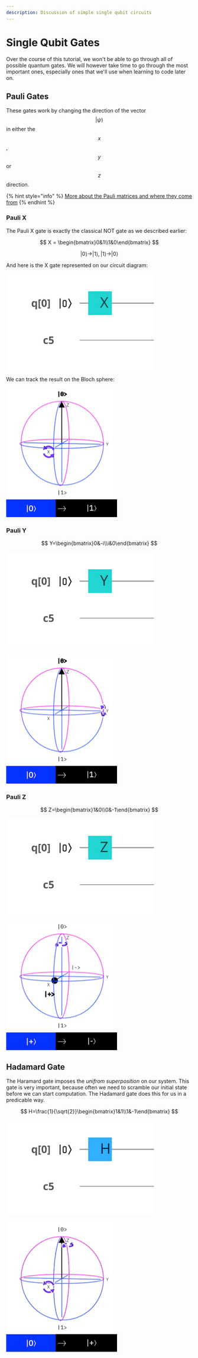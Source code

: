 ```yaml
---
description: Discussion of simple single qubit circuits
---
```


# Single Qubit Gates

Over the course of this tutorial, we won't be able to go through all of possible quantum gates. We will however take time to go through the most important ones, especially ones that we'll use when learning to code later on.

## Pauli Gates

These gates work by changing the direction of the vector $$|\psi\rangle$$ in either the $$x$$, $$y$$ or $$z$$ direction.

{% hint style="info" %}
[More about the Pauli matrices and where they come from](https://en.wikiversity.org/wiki/Pauli_matrices)
{% endhint %}

### Pauli X

The Pauli X gate is exactly the classical NOT gate as we described earlier:

$$
X = \begin{bmatrix}0&1\\1&0\end{bmatrix}
$$

$$
|0\rangle \rightarrow |1\rangle, |1\rangle \rightarrow|0\rangle
$$

And here is the X gate represented on our circuit diagram:

![A circuit diagram showing the X gate](../.gitbook/assets/circuit.svg)

We can track the result on the Bloch sphere:

![An animation showing the rotation of the X gate on the Bloch sphere](../.gitbook/assets/5d908427a5654129b4cf14f53a2f8f26x_bloch.gif)

### Pauli Y

$$
Y=\begin{bmatrix}0&-i\\i&0\end{bmatrix}
$$

![A circuit diagram showing the Y gate](../.gitbook/assets/circuit-4.svg)

![An animation showing the rotation of the Y gate on the Bloch sphere](../.gitbook/assets/bc3a4d2390564bc09fe4dab0e6475561y_bloch.gif)

### Pauli Z

$$
Z=\begin{bmatrix}1&0\\0&-1\end{bmatrix}
$$

![A circuit diagram showing the Z gate](../.gitbook/assets/circuit-5.svg)

![An animation showing the rotation of the Z gate on the Bloch sphere](../.gitbook/assets/80823b8202d44bfcbc0ee29058a20929z_bloch.gif)

## Hadamard Gate

The Haramard gate imposes the _unifrom superposition_ on our system. This gate is very important, because often we need to scramble our initial state before we can start computation. The Hadamard gate does this for us in a predicable way.

$$
H=\frac{1}{\sqrt{2}}\begin{bmatrix}1&1\\1&-1\end{bmatrix}
$$

![A circuit diagram showing the Haramard gate](../.gitbook/assets/circuit-6.svg)

![An animation showing the rotation of the Hadamard gate on the Bloch sphere](../.gitbook/assets/ffbc26fc17d7425e80209112134951ffh_bloch.gif)



